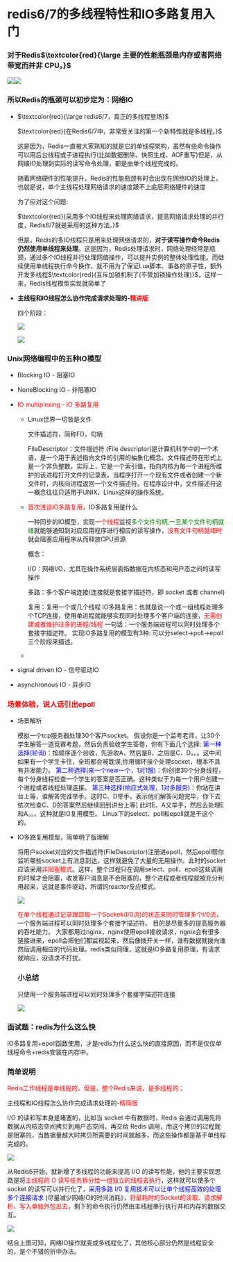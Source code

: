 # redis6/7的多线程特性和IO多路复用入门

### 对于Redis$\textcolor{red}{\large 主要的性能瓶颈是内存或者网络带宽而并非 CPU。}$

![](images/5.Redis性能影响因素.png)![](images/6.Redis性能影响因素.png)

### 所以Redis的瓶颈可以初步定为：网络IO

- $\textcolor{red}{\large redis6/7，真正的多线程登场}$

  $\textcolor{red}{在Redis6/7中，非常受关注的第一个新特性就是多线程。}$

  这是因为，Redis一直被大家熟知的就是它的单线程架构，虽然有些命令操作可以用后台线程或子进程执行(比如数据删除、快照生成、AOF重写)但是，从网络IO处理到实际的读写命令处理，都是由单个线程完成的。

  随着网络硬件的性能提升，Redis的性能瓶颈有时会出现在网络IO的处理上，也就是说，单个主线程处理网络请求的速度跟不上底层网络硬件的速度

  为了应对这个问题:

  $\textcolor{red}{采用多个IO线程来处理网络请求，提高网络请求处理的并行度，Redis6/7就是采用的这种方法。}$

  但是，Redis的多IO线程只是用来处理网络请求的，**对于读写操作命今Redis仍然使用单线程来处理**。这是因为，Redis处理请求时，网络处理经常是瓶颈，通过多个IO线程并行处理网络操作，可以提升实例的整体处理性能。而继续使用单线程执行命今换作，就不用为了保证Lua脚本、事各的原子性，额外开发多线程$\textcolor{red}{互斥加锁机制了(不管加锁操作处理)}$，这样一来，Redis线程模型实现就简单了

- **主线程和IO线程怎么协作完成请求处理的-<font color = red>精讲版</font>**

  四个阶段：

  ![](images/7.Redis主线程和socket的连接.png)

  ![](images/8.IO回写socket.png)


### Unix网络编程中的五种IO模型

- Blocking IO - 阻塞IO

- NoneBlocking IO - 非阻塞IO

- <font color = red>IO multiplexing - IO 多路复用 </font>

  - Linux世界一切皆是文件

    文件描述符，简称FD，句柄

    FileDescriptor：文件描述符 (File descriptor)是计算机科学中的一个术语，是一个用于表述指向文件的引用的抽象化概念。文件描述符在形式上是一个非负整数。实际上，它是一个索引值，指向内核为每一个进程所维护的该进程打开文件的记录表。当程序打开一个现有文件或者创建一个新文件时，内核向进程返回一个文件描述符。在程序设计中，文件描述符这一概念往往只适用于UNIX、Linux这样的操作系统。

  - <font color = red>首次浅谈IO多路复用</font>，IO多路复用是什么

    一种同步的IO模型，实现<font color = red>一个线程</font>监视<font color = green>多个文件句柄,一旦某个文件句柄就绪</font>就能够通知到对应应用程序进行相应的读写操作，<font color = red>没有文件句柄就绪时</font>就会阻塞应用程序从而释放CPU资源

    概念：

    l/O：网络I/O，尤其在操作系统层面指数据在内核态和用户态之间的读写操作

    多路：多个客户端连接(连接就是套接字描述符，即 socket 或者 channel)

    复用：复用一个或几个线程
    lO多路复用：也就是说一个或一组线程处理多个TCP连接，使用单进程就能够实现同时处理多个客户端的连接，<font color = red>无需创建或者维护过多的进程/线程</font>
    一句话：一个服务端进程可以同时处理多个套接字描述符。
    实现IO多路复用的模型有3种: 可以分select->poll->epoll三个阶段来描述。

  - ​

- signal driven IO - 信号驱动IO

- asynchronous IO - 异步IO


### <font color = red>场景体验，说人话引出epoll</font>

- 场景解析

  模拟一个tcp服务器处理30个客户socket。
  假设你是一个监考老师，让30个学生解答一道竞赛考题，然后负责验收学生答卷，你有下面几个选择:
  <font color = blue>第一种选择(轮询)</font>：按顺序逐个验收，先验收A，然后是B，之后是C、D。。。这中间如果有一个学生卡住，全班都会被耽误,你用循环挨个处理socket，根本不具有并发能力。
  <font color = blue>第二种选择(来一个new一个，1对1服)</font>：你创律30个分身线程，每个分身线程检查一个学生的答案是否正确。这种类似于为每一个用户创建一个进程或者线程处理连接。
  <font color = blue>第三种选择(响应式处理，1对多服务)</font>：你站在讲台上等，谁解答完谁举手。这时C、D举手，表示他们解答问题完毕，你下去依次检查C、D的答案然后继续回到讲台上等] 此时E、A又举手，然后去处理E和A。。。这种就是IO复用模型。 Linux下的select、poll和epoll就是干这个的。

- IO多路复用模型，简单明了版理解

  将用户socket对应的文件描述符(FileDescriptor)注册进epoll，然后epoll帮你监听哪些socket上有消息到达，这样就避免了大量的无用操作。此时的socket应该采用<font color = red>非阻塞模式</font>。这样，整个过程只在调用select、poll、epoll这些调用的时候才会阻塞，收发客户消息是不会阻塞的，整个进程或者线程就被充分利用起来，这就是事件驱动，所谓的reactor反应模式。

  ![](images/9.IO多路复用.png)

  <font color = red>在单个线程通过记录跟踪每一个Sockek(I/0流)的状态来同时管理多个I/0流</font>，一个服务端进程可以同时处理多个套接字描述符。
  目的是尽量多的提高服务器的吞吐能力。
  大家都用过nginx，nginx使用epoll接收请求，ngnix会有很多链接进来，epoll会把他们都监视起来，然后像拨开关一样，谁有数据就拨向谁然后调用相应的代码处理。redis类似同理，这就是IO多路复用原理，有请求就响应，没请求不打扰。

  ### 小总结

  只使用一个服务端进程可以同时处理多个套接字描述符连接

  ![](images/10.客户端连接.png)

### 面试题：redis为什么这么快

IO多路复用+epoll函数使用，才是redis为什么这么快的直接原因，而不是仅仅单线程命令+redis安装在内存中。

### 简单说明

<font color = red>Redis工作线程是单线程的，但是，整个Redis来说，是多线程的；</font>

主线程和IO线程怎么协作完成请求处理的-<font color = red>精简版</font>

I/O 的读和写本身是堵塞的，比如当 socket 中有数据时，Redis 会通过调用先将数据从内核态空间拷贝到用户态空间，再交给 Redis 调用，而这个拷贝的过程就是阻塞的，当数据量越大时拷贝所需要的时间就越多，而这些操作都是基于单线程完成的。

![](images/11.耗时的IO操作.jpg)

从Redis6开始，就新增了多线程的功能来提高 I/O 的读写性能，他的主要实现思路是将<font color = red>主线程的 O 读写任务拆分给一组独立的线程去执行</font>，这样就可以使多个 socket 的读写可以并行化了，<font color = blue>采用多路 I/0 复用技术可以让单个线程高效的处理多个连接请求</font> (尽量减少网络IO的时间消耗》，<font color = red>将最耗时的Socket的读取、请求解析、写入单独外包出去</font>，剩下的命令执行仍然由主线程串行执行并和内存的数据交互。

![](images/12.多个IO线程.jpg)

结合上图可知，网络IO操作就变成多线程化了，其他核心部分仍然是线程安全的，是个不错的折中办法。





